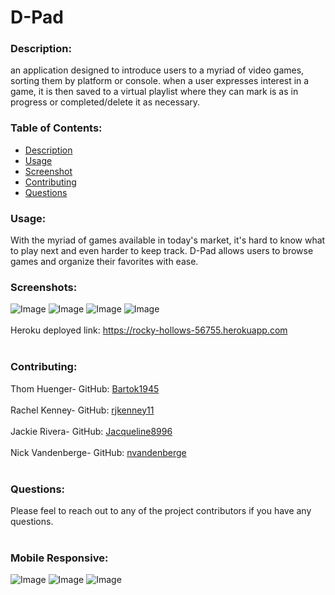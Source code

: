 # D-Pad
  
### Description: 
an application designed to introduce users to a myriad of video games, sorting them by platform or console. when a user expresses interest in a game, it is then saved to a virtual playlist where they can mark is as in progress or completed/delete it as necessary.

### Table of Contents:
  - [Description](#description)
  - [Usage](#usage)
  - [Screenshot](#screenshot)
  - [Contributing](#contributing)
  - [Questions](#questions)

### Usage:
With the myriad of games available in today's market, it's hard to know what to play next and even harder to keep track. D-Pad allows users to browse games and organize their favorites with ease.

### Screenshots:
![Image](https://user-images.githubusercontent.com/74163812/117587803-ac563280-b0ed-11eb-84b1-3c345c637cd8.png)
![Image](https://user-images.githubusercontent.com/74163812/117587941-79f90500-b0ee-11eb-8332-67ce97aeb528.png)
![Image](https://user-images.githubusercontent.com/74163812/117587952-8715f400-b0ee-11eb-8430-16ca6262fe5a.png)
![Image](https://user-images.githubusercontent.com/74163812/117587958-92691f80-b0ee-11eb-8525-e871be90f22d.png)
<br />
<br />
Heroku deployed link: https://rocky-hollows-56755.herokuapp.com <br /><br />

### Contributing:
Thom Huenger- GitHub: [Bartok1945](http://github.com/Bartok1945)<br /><br />
Rachel Kenney- GitHub: [rjkenney11](http://github.com/rjkenney11)<br /><br />
Jackie Rivera- GitHub: [Jacqueline8996](http://github.com/Jacquelin8996)<br /><br />
Nick Vandenberge- GitHub: [nvandenberge](http://github.com/nvandenberge)<br /><br />

### Questions:
Please feel to reach out to any of the project contributors if you have any questions.<br />
<br />

### Mobile Responsive:
![Image](https://files.slack.com/files-pri/T01D99LV4Q5-F02225W3QNL/screen_shot_2021-05-09_at_11.02.28_pm.png)
![Image](https://files.slack.com/files-pri/T01D99LV4Q5-F021CBP8350/screen_shot_2021-05-09_at_11.03.07_pm.png)
![Image](https://files.slack.com/files-pri/T01D99LV4Q5-F02199DUQS1/screen_shot_2021-05-09_at_11.03.30_pm.png)

